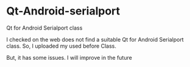 # Qt-Android-serialport
Qt for Android Serialport class

I checked on the web does not find a suitable Qt for Android Serialport class.
So, I uploaded my used before Class.

But, it has some issues. I will improve in the future
